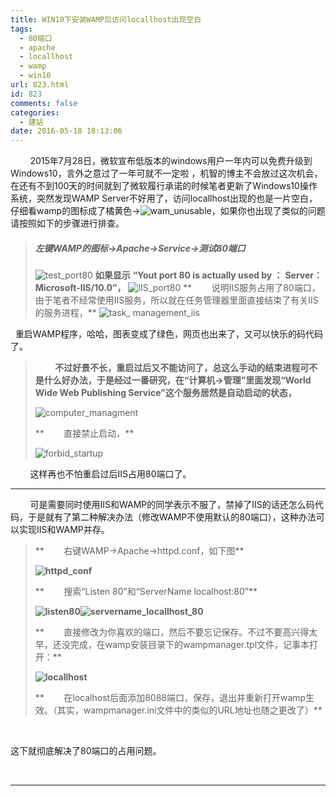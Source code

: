 ```yaml
---
title: WIN10下安装WAMP后访问locallhost出现空白
tags:
  - 80端口
  - apache
  - locallhost
  - wamp
  - win10
url: 823.html
id: 823
comments: false
categories:
  - 建站
date: 2016-05-18 18:13:06
---
```


        2015年7月28日，微软宣布低版本的windows用户一年内可以免费升级到Windows10，言外之意过了一年可就不一定啦 ，机智的博主不会放过这次机会，在还有不到100天的时间就到了微软履行承诺的时候笔者更新了Windows10操作系统，突然发现WAMP Server不好用了，访问locallhost出现的也是一片空白，仔细看wamp的图标成了橘黄色->![wam_unusable](http://oarap.org/wp-content/uploads/2016/05/wam_unusable.jpg)，如果你也出现了类似的问题请按照如下的步骤进行排查。

> ##### **左键WAMP的图标->Apache->Service->测试80端口**
> 
> ![test_port80](http://oarap.org/wp-content/uploads/2016/05/test_port80.png) **如果显示** **“Yout port 80 is actually used by ：** **Server：Microsoft-IIS/10.0”，** ![IIS_port80](http://oarap.org/wp-content/uploads/2016/05/IIS_port80.png) **        说明IIS服务占用了80端口，由于笔者不经常使用IIS服务，所以就在任务管理器里面直接结束了有关IIS的服务进程，** ![task_ management_iis](http://oarap.org/wp-content/uploads/2016/05/task_-management_iis.jpg)

   重启WAMP程序，哈哈，图表变成了绿色，网页也出来了，又可以快乐的码代码了。    

>         **不过好景不长，重启过后又不能访问了，总这么手动的结束进程可不是什么好办法，于是经过一番研究，在“计算机->管理”里面发现“World Wide Web Publishing Service”这个服务居然是自动启动的状态，**
> 
> ![computer_managment](http://oarap.org/wp-content/uploads/2016/05/computer_managment.jpg)
> 
> **        直接禁止启动，**
> 
> ![forbid_startup](http://oarap.org/wp-content/uploads/2016/05/forbid_startup.jpg)

        这样再也不怕重启过后IIS占用80端口了。

* * *

        可是需要同时使用IIS和WAMP的同学表示不服了，禁掉了IIS的话还怎么码代码，于是就有了第二种解决办法（修改WAMP不使用默认的80端口），这种办法可以实现IIS和WAMP并存。

> **        右键WAMP->Apache->httpd.conf，如下图**
> 
> **![httpd_conf](http://oarap.org/wp-content/uploads/2016/05/httpd_conf.png)**
> 
> **        搜索“Listen 80”和“ServerName localhost:80”**
> 
> **![listen80](http://oarap.org/wp-content/uploads/2016/05/listen80.png)![servername_locallhost_80](http://oarap.org/wp-content/uploads/2016/05/servername_locallhost_80.png)**
> 
> **        直接修改为你喜欢的端口，然后不要忘记保存。不过不要高兴得太早，还没完成，在wamp安装目录下的wampmanager.tpl文件，记事本打开：**
> 
> **![locallhost](http://oarap.org/wp-content/uploads/2016/05/locallhost.jpg)**
> 
> **        在localhost后面添加8088端口，保存，退出并重新打开wamp生效。（其实，wampmanager.ini文件中的类似的URL地址也随之更改了）**

 

 这下就彻底解决了80端口的占用问题。

 

* * *
